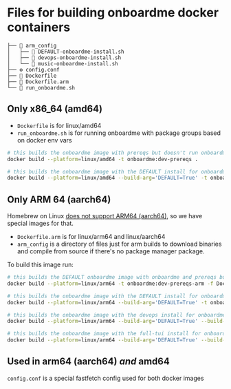 # Files for building onboardme docker containers

```
├──  arm_config
│   ├──  DEFAULT-onboardme-install.sh
│   ├──  devops-onboardme-install.sh
│   └──  music-onboardme-install.sh
├── ⚙️ config.conf
├── 🐳 Dockerfile
├── 🐳 Dockerfile.arm
└──  run_onboardme.sh
```

## Only x86_64 (amd64)
- `Dockerfile` is for linux/amd64
- `run_onboardme.sh` is for running onboardme with package groups based on docker env vars

```bash
# this builds the onboardme image with prereqs but doesn't run onboardme
docker build --platform=linux/amd64 -t onboardme:dev-prereqs .

# this builds the onboardme image with the DEFAULT install for onboardme
docker build --platform=linux/amd64 --build-arg='DEFAULT=True' -t onboardme:dev-prereqs .
```

## Only ARM 64 (aarch64)
Homebrew on Linux [does not support ARM64 (aarch64)](https://docs.brew.sh/Homebrew-on-Linux#arm-unsupported), so we have special images for that.
- `Dockerfile.arm` is for linux/arm64 and linux/aarch64
- `arm_config` is a directory of files just for arm builds to download binaries and compile from source if there's no package manager package.

To build this image run:

```bash
# this builds the DEFAULT onboardme image with onboardme and prereqs but doesn't run onboardme
docker build --platform=linux/arm64 -t onboardme:dev-prereqs-arm -f Dockerfile.arm .

# this builds the onboardme image with the DEFAULT install for onboardme
docker build --platform=linux/arm64 --build-arg='DEFAULT=True' -t onboardme:dev-arm -f Dockerfile.arm .

# this builds the onboardme image with the devops install for onboardme
docker build --platform=linux/arm64 --build-arg='DEFAULT=True' --build-arg='DEVOPS=True' -t onboardme:dev-devops-arm -f Dockerfile.arm .

# this builds the onboardme image with the full-tui install for onboardme
docker build --platform=linux/arm64 --build-arg='DEFAULT=True' --build-arg='DEVOPS=True' --build-arg='MUSIC=True' -t onboardme:dev-full-tui-arm -f Dockerfile.arm .
```

## Used in arm64 (aarch64) _and_ amd64
`config.conf` is a special fastfetch config used for both docker images
